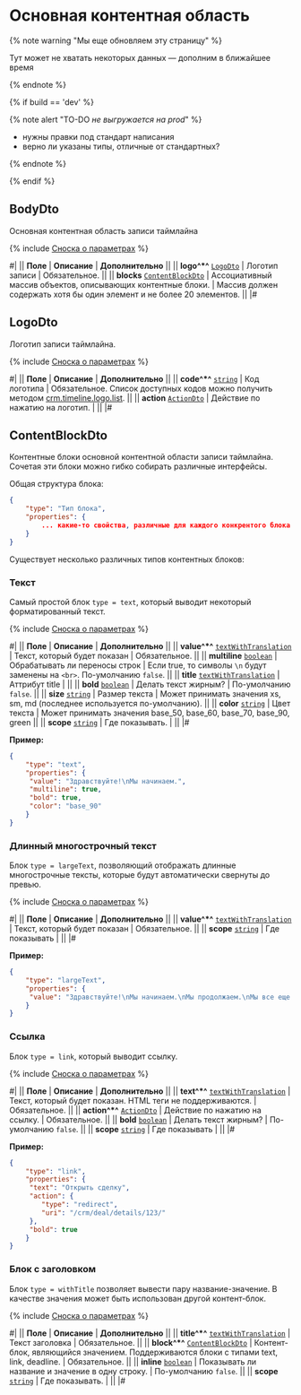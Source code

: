 # Основная контентная область

{% note warning "Мы еще обновляем эту страницу" %}

Тут может не хватать некоторых данных — дополним в ближайшее время

{% endnote %}

{% if build == 'dev' %}

{% note alert "TO-DO _не выгружается на prod_" %}

- нужны правки под стандарт написания
- верно ли указаны типы, отличные от стандартных?

{% endnote %}

{% endif %}

## BodyDto

Основная контентная область записи таймлайна

{% include [Сноска о параметрах](../../../../../../_includes/required.md) %}

#|
|| **Поле** | **Описание** | **Дополнительно** ||
|| **logo^*^**
[`LogoDto`](#logodto) | Логотип записи | Обязательное. ||
|| **blocks**
[`ContentBlockDto`](#contentblockdto) | Ассоциативный массив объектов, описывающих контентные блоки. | Массив должен содержать хотя бы один элемент и не более 20 элементов. ||
|#

## LogoDto

Логотип записи таймлайна.

{% include [Сноска о параметрах](../../../../../../_includes/required.md) %}

#|
|| **Поле** | **Описание** | **Дополнительно** ||
|| **code^*^**
[`string`](../../../../data-types.md) | Код логотипа | Обязательное. Список доступных кодов можно получить методом [crm.timeline.logo.list](.). ||
|| **action**
[`ActionDto`](./action.md) | Действие по нажатию на логотип. | ||
|#

## ContentBlockDto

Контентные блоки основной контентной области записи таймлайна. Сочетая эти блоки можно гибко собирать различные интерфейсы.

Общая структура блока:

```json
{
    "type": "Тип блока",
    "properties": {
        ... какие-то свойства, различные для каждого конкрентого блока
    }
}
```

Существует несколько различных типов контентных блоков:

### Текст

Самый простой блок `type = text`, который выводит некоторый форматированный текст.

{% include [Сноска о параметрах](../../../../../../_includes/required.md) %}

#|
|| **Поле** | **Описание** | **Дополнительно** ||
|| **value^*^**
[`textWithTranslation`](./field-types.md) | Текст, который будет показан | Обязательное. ||
|| **multiline**
[`boolean`](../../../../data-types.md) | Обрабатывать ли переносы строк | Если true, то символы `\n` будут заменены на `<br>`. По-умолчанию `false`. ||
|| **title**
[`textWithTranslation`](./field-types.md) | Аттрибут title | ||
|| **bold**
[`boolean`](../../../../data-types.md) | Делать текст жирным? | По-умолчанию `false`. ||
|| **size**
[`string`](../../../../data-types.md) | Размер текста | Может принимать значения xs, sm, md (последнее используется по-умолчанию). ||
|| **color**
[`string`](../../../../data-types.md) | Цвет текста | Может принимать значения base_50, base_60, base_70, base_90, green ||
|| **scope**
[`string`](../../../../data-types.md) | Где показывать. | ||
|#

**Пример:**

```json
{
    "type": "text",
    "properties": {
     "value": "Здравствуйте!\nМы начинаем.",
     "multiline": true,
     "bold": true,
     "color": "base_90"
    }
}
```

### Длинный многострочный текст

Блок `type = largeText`, позволяющий отображать длинные многострочные тексты, которые будут автоматически свернуты до превью.

{% include [Сноска о параметрах](../../../../../../_includes/required.md) %}

#|
|| **Поле** | **Описание** | **Дополнительно** ||
|| **value^*^**
[`textWithTranslation`](./field-types.md) | Текст, который будет показан | Обязательное. ||
|| **scope**
[`string`](../../../../data-types.md) | Где показывать | ||
|#

**Пример:**

```json
{
    "type": "largeText",
    "properties": {
     "value": "Здравствуйте!\nМы начинаем.\nМы продолжаем.\nМы все еще работаем над этим.\nМы продолжаем.\nМы близки к результату.\nДо свидания."
    }
}
```

### Ссылка

Блок `type = link`, который выводит ссылку.

{% include [Сноска о параметрах](../../../../../../_includes/required.md) %}

#|
|| **Поле** | **Описание** | **Дополнительно** ||
|| **text^*^**
[`textWithTranslation`](./field-types.md) | Текст, который будет показан. HTML теги не поддерживаются. | Обязательное. ||
|| **action^*^**
[`ActionDto`](./action.md) | Действие по нажатию на ссылку. | Обязательное. ||
|| **bold**
[`boolean`](../../../../data-types.md) | Делать текст жирным? | По-умолчанию `false`. ||
|| **scope**
[`string`](../../../../data-types.md) | Где показывать | ||
|#

**Пример:**

```json
{
    "type": "link",
    "properties": {
     "text": "Открыть сделку",
     "action": {
        "type": "redirect",
        "uri": "/crm/deal/details/123/"
     },
     "bold": true
    }
}
```

### Блок с заголовком

Блок `type = withTitle` позволяет вывести пару название-значение. В качестве значения может быть использован другой контент-блок.

{% include [Сноска о параметрах](../../../../../../_includes/required.md) %}

#|
|| **Поле** | **Описание** | **Дополнительно** ||
|| **title^*^**
[`textWithTranslation`](./field-types.md) | Текст заголовка | Обязательное. ||
|| **block^*^**
[`ContentBlockDto`](#contentblockdto) | Контент-блок, являющийся значением. Поддерживаются блоки с типами text, link, deadline. | Обязательное. ||
|| **inline**
[`boolean`](../../../../data-types.md) | Показывать ли название и значение в одну строку. | По-умолчанию `false`. ||
|| **scope**
[`string`](../../../../data-types.md) | Где показывать. | ||
|#